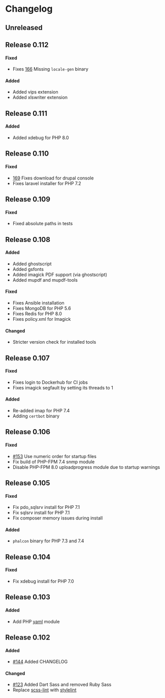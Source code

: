 # Changelog


## Unreleased


## Release 0.112

#### Fixed
- Fixes [166](https://github.com/devilbox/docker-php-fpm/issues/166) Missing `locale-gen` binary

#### Added
- Added vips extension
- Added xlswriter extension


## Release 0.111

#### Added
- Added xdebug for PHP 8.0


## Release 0.110

#### Fixed
- [169](https://github.com/devilbox/docker-php-fpm/issues/169) Fixes download for drupal console
- Fixes laravel installer for PHP 7.2


## Release 0.109

#### Fixed
- Fixed absolute paths in tests


## Release 0.108

#### Added
- Added ghostscript
- Added gsfonts
- Added imagick PDF support (via ghostscript)
- Added mupdf and mupdf-tools

#### Fixed
- Fixes Ansible installation
- Fixes MongoDB for PHP 5.6
- Fixes Redis for PHP 8.0
- Fixes policy.xml for Imagick

#### Changed
- Stricter version check for installed tools


## Release 0.107

#### Fixed
- Fixes login to Dockerhub for CI jobs
- Fixes imagick segfault by setting its threads to 1

#### Added
- Re-added imap for PHP 7.4
- Adding `certbot` binary


## Release 0.106

#### Fixed
- [#153](https://github.com/devilbox/docker-php-fpm/pull/153) Use numeric order for startup files
- Fix build of PHP-FPM 7.4 snmp module
- Disable PHP-FPM 8.0 uploadprogress module due to startup warnings


## Release 0.105

#### Fixed
- Fix pdo_sqlsrv install for PHP 7.1
- Fix sqlsrv install for PHP 7.1
- Fix composer memory issues during install

#### Added
- `phalcon` binary for PHP 7.3 and 7.4


## Release 0.104

#### Fixed
- Fix xdebug install for PHP 7.0


## Release 0.103

#### Added
- Add PHP [yaml](https://pecl.php.net/package/yaml) module


## Release 0.102

#### Added
- [#144](https://github.com/devilbox/docker-php-fpm/issues/144) Added CHANGELOG

#### Changed
- [#123](https://github.com/devilbox/docker-php-fpm/issues/123) Added Dart Sass and removed Ruby Sass
- Replace [scss-lint](https://github.com/sds/scss-lint) with [stylelint](https://github.com/stylelint/stylelint)

